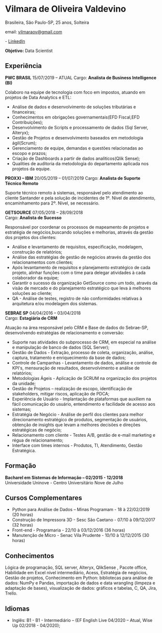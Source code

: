 ﻿# Vilmara de Oliveira Valdevino

Brasileira, São Paulo-SP, 25 anos, Solteira

email: vilmaraov@gmail.com

\- [LinkedIn](https://www.linkedin.com/in/vilmaradeoliveiravaldevino/?locale=en_US) 

**Objetivo:** Data Scientist
  

## Experiência
  
**PWC BRASIL** 15/07/2019 – ATUAL 
Cargo: **Analista de Business Intelligence (BI)**

Colaboro na equipe de tecnologia com foco em impostos, atuando em projetos de Data Analytics e ETL: 
 
* Análise de dados e desenvolvimento de soluções tributárias e financeiras; 
* Conhecimentos em obrigações governamentais(EFD Fiscal,EFD Contribuições); 
* Desenvolvimento de Scripts e processamento de dados (Sql Server, Alteryx); 
* Gestão de Projetos e desenvolvimento baseados em metodologia ágil(Scrum); 
* Gerenciamento de equipe, demandas e questões relacionadas ao escopo e prazos; 
* Criação de Dashboards a partir de dados analíticos(Qlik Sense); 
* Qualities de auditoria da metodologia do departamento aplicada nos projetos da equipe.

  
**PROXXI – IBM** 20/05/2019 – 01/07/2019 
Cargo: **Analista de Suporte Técnico Remoto** 

Suporte técnico remoto à sistemas, responsável pelo atendimento ao cliente Santander e pela solução de incidentes de 1º. Nível de atendimento, encaminhamento para 2º. Nível, se necessário.


**GETSOURCE** 07/05/2018 – 28/09/2018  
Cargo: **Analista de Sucesso**  

Responsável por coordenar os processos de mapeamento de projetos e estratégia de
negócios,buscando soluções e melhorias, através da gestão dos projetos dos clientes:

* Análise e levantamento de requisitos, especificação, modelagem, construção de
relatórios;
* Análise das estratégias de gestão de negócios através da gestão dos
relacionamentos com clientes;
* Após levantamento de requisitos e planejamento estratégico de cada projeto, alinhar
funções com o time para delegar atividades à cada colaborador da equipe;
* Garantir o sucesso da organização GetSource como um todo, através da visão de
mercado e do planejamento estratégico que leva à melhores soluções ao cliente;
* QA - Análise de testes, registro de não conformidades relativas à arquitetura e/ou
modelagem dos sistemas.
  
  
**SEBRAE SP** 04/04/2016 – 03/04/2018  
Cargo: **Estagiária de CRM**  

Atuação na área responsável pelo CRM e Base de dados do Sebrae-SP, desenvolvendo
estratégias de relacionamento e conversão:

* Suporte nas atividades do subprocesso de CRM, em especial na análise e
manipulação de banco de dados (SQL Server);
* Gestão de Dados - Extração, processo de coleta, organização, análise, captura,
tratamento e enriquecimento da base de dados;
* Controle de Campanhas - Levantamento de dados, análise e controle de KPI's,
mensuração de resultados, desenvolvimento e análise de relatórios;
* Metodologias Ágeis - Aplicação de SCRUM na organização dos projetos da unidade;
* Gestão de Projetos – realização de escopo, identificação de stakeholders, mitigar
riscos, aplicação de PDCA;
* Experiência de Usuário - Implantação de plataformas que auxiliem na fácil
comunicação do usuário, entendimento e facilidade de acesso aos sistemas;
* Estratégia de Negócio - Análise de perfil dos clientes para melhor direcionamento
estratégico de produtos, segmentação de usuários, obtenção de insights que levam a
melhores decisões e direções estratégicas de negócio;
* Relacionamento com cliente - Testes A/B, gestão de e-mail marketing e régua de
relacionamento;
* Interface com times internos - Produtos, TI, Atendimento, Gestão Estratégica.

 
## Formação

**Bacharel em Sistemas de Informação – 02/2015 - 12/2018**  
Universidade Uninove - Centro Universitário Nove de Julho  
  
  
## Cursos Complementares

* Python para Análise de Dados – Minas Programam - 18 à 22/02/2019 (20 horas)
* Construção de Impressora 3D - Sesc São Caetano - 07/10 à 09/12/2017 (32 horas)
* Front-end - Programaria - 22/10 à 03/12/2016 (36 horas)
* Manutenção de Micro - Senac Vila Prudente - 10/10 à 12/12/2015 (30 horas) 
  
  
## Conhecimentos

Lógica de programação, SQL server,  Alteryx, QlikSense ,  Pacote office, Habilidade em Excel nível intermediário,  Acess, Estratégia de negócios, Gestão de projetos, Conhecimento em Python: bibliotecas para análise de dados: NumPy e Pandas, importação de dados e data wrangling (limpeza e adaptação de bases), visualização de dados: gráficos e tabelas, C, QA, Jira, Trello.  


## Idiomas

* Inglês: B1 -  B1 - Intermediário – (EF English Live 04/2020 – Atual, Wise Up 02/2018 - 04/2020);  
